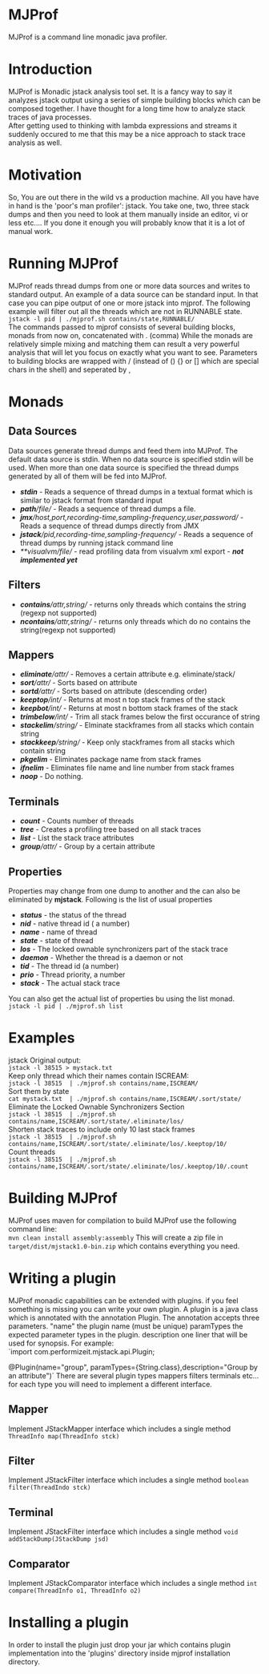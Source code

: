 MJProf
=======
MJProf is a command line monadic java profiler.

Introduction
=============
MJProf is Monadic jstack analysis tool set. It is a fancy way to say it analyzes jstack output using a series of simple building blocks
which can be composed together. I have thought for a long time how to analyze stack traces of java processes.  
After getting used to thinking with lambda expressions
and streams it suddenly occured to me that this may be a nice approach to stack trace analysis as well.

Motivation
==========
So, You are out there in the wild vs a production machine. All you have have in hand is the 'poor's man profiler': jstack.
You take one, two, three stack dumps and then you need to look at them manually inside an editor, vi or less etc....
If you done it enough you will probably know that it is a lot of manual work.



Running MJProf
===========
MJProf reads thread dumps from one or more data sources and writes to standard output.  An example of a data source can be standard input. 
In that case you can pipe output of one or more jstack into mjprof. 
The following example will filter out all the threads which are not in RUNNABLE state.  
`jstack -l pid | ./mjprof.sh contains/state,RUNNABLE/`  
The commands passed to mjprof consists of several building blocks, monads from now on, concatenated with . (comma)
While the monads are relatively simple mixing and matching them can result a very powerful 
analysis that will let you focus on exactly what you want to see.
Parameters to building blocks are wrapped with / (instead of () {} or [] which are special chars in the shell) and seperated by ,


Monads 
======

Data Sources
------------
Data sources generate thread dumps and feed them into MJProf. The default data source is stdin. When no data source is specified stdin will be used.
When more than one data source is specified the thread dumps generated by all of them will be fed into MJProf.
* _**stdin**_  - Reads a sequence of thread dumps in a textual format which is similar to jstack format from standard input  
* _**path**/file/_  - Reads a sequence of thread dumps  a file. 
* _**jmx**/host,port,recording-time,sampling-frequency,user,password/_  - Reads a sequence of thread dumps directly from JMX  
* _**jstack**/pid,recording-time,sampling-frequency/_  - Reads a sequence of thread dumps  by running jstack command line  
* _**visualvm/file/_  - read profiling data from visualvm xml export - *****not implemented yet*****

Filters
-------
* _**contains**/attr,string/_  - returns only threads which contains the string (regexp not supported)
* _**ncontains**/attr,string/_  - returns only threads which do no contains the string(regexp not supported)

Mappers
-------
* _**eliminate**/attr/_         - Removes a certain attribute e.g. eliminate/stack/
* _**sort**/attr/_              - Sorts based on attribute
* _**sortd**/attr/_             - Sorts based on attribute (descending order)
* _**keeptop**/int/_            - Returns at most n top stack frames of the stack
* _**keepbot**/int/_            - Returns at most n bottom stack frames of the stack
* _**trimbelow**/int/_          - Trim all stack frames below the first occurance of string 
* _**stackelim**/string/_       - Elminate stackframes from all stacks which contain string
* _**stackkeep**/string/_       - Keep only stackframes from all stacks which contain string
* _**pkgelim**_                 - Eliminates package name from stack frames
* _**ifnelim**_                 - Eliminates file name and line number  from stack frames
* _**noop**_                     - Do nothing.

Terminals
---------
* _**count**_                   - Counts number of threads
* _**tree**_                    - Creates a profiling tree based on all stack traces
* _**list**_                    - List the stack trace attributes
* _**group**/attr/_             - Group by a certain attribute

Properties
----------
Properties may change from one dump to another and the can also be eliminated by **mjstack**.
Following is the list of usual properties  
* _**status**_          - the status of the thread
* _**nid**_             - native thread id ( a number)
* _**name**_            - name of thread
* _**state**_           - state of thread
* _**los**_            - The locked ownable synchronizers part of the stack trace
* _**daemon**_          - Whether the thread is a daemon or not
* _**tid**_             - The thread id (a number)
* _**prio**_            - Thread priority, a number
* _**stack**_           - The actual stack trace

You can also get the actual list of properties bu using the list monad.  
`jstack -l pid | ./mjprof.sh list`

Examples
=============
jstack Original output:  
`jstack -l 38515 > mystack.txt`  
Keep only thread which their names contain ISCREAM:  
`jstack -l 38515  | ./mjprof.sh contains/name,ISCREAM/`  
Sort them by state  
`cat mystack.txt  | ./mjprof.sh contains/name,ISCREAM/.sort/state/`  
Eliminate the Locked Ownable Synchronizers Section  
`jstack -l 38515  | ./mjprof.sh contains/name,ISCREAM/.sort/state/.eliminate/los/`  
Shorten stack traces to include only 10 last stack frames  
`jstack -l 38515  | ./mjprof.sh contains/name,ISCREAM/.sort/state/.eliminate/los/.keeptop/10/`  
Count threads  
`jstack -l 38515  | ./mjprof.sh contains/name,ISCREAM/.sort/state/.eliminate/los/.keeptop/10/.count`



Building MJProf
=============
MJProf uses maven for compilation to build MJProf use the following command line:  
`mvn clean install assembly:assembly`
This will create a zip file in `target/dist/mjstack1.0-bin.zip` which contains everything you need.


Writing a plugin
===============

MJProf monadic capabilities can be extended with plugins. if you feel something is missing you can write your own plugin. 
A plugin is a java class which is annotated with the annotation Plugin. The annotation accepts three parameters. "name" the
plugin name (must be unique) paramTypes the expected parameter types in the plugin. description one liner that will be used for 
synopsis. For example:  
`import com.performizeit.mjstack.api.Plugin;

@Plugin(name="group", paramTypes={String.class},description="Group by an attribute")`
There are several plugin types mappers filters terminals etc... for each type you will  need to implement a different interface.

Mapper
------
Implement JStackMapper interface which includes a single method 
`ThreadInfo map(ThreadInfo stck)`

Filter
------
Implement JStackFilter interface which includes a single method 
`boolean filter(ThreadIndo stck)`

Terminal
------
Implement JStackFilter interface which includes a single method 
`void addStackDump(JStackDump jsd)` 

Comparator
------
Implement JStackComparator interface which includes a single method 
`int compare(ThreadInfo o1, ThreadInfo o2)`



Installing a plugin
============
In order to install the plugin just drop your jar which contains plugin implementation  into the 'plugins' directory 
inside mjprof installation directory.
